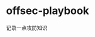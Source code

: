 











































































































































































# offsec-playbook
记录一点攻防知识
